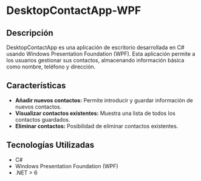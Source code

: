 # DesktopContactApp-WPF

## Descripción
DesktopContactApp es una aplicación de escritorio desarrollada en C# usando Windows Presentation Foundation (WPF). Esta aplicación permite a los usuarios gestionar sus contactos, almacenando información básica como nombre, teléfono y dirección.

## Características
- **Añadir nuevos contactos:** Permite introducir y guardar información de nuevos contactos.
- **Visualizar contactos existentes:** Muestra una lista de todos los contactos guardados.
- **Eliminar contactos:** Posibilidad de eliminar contactos existentes.

## Tecnologías Utilizadas
- C#
- Windows Presentation Foundation (WPF)
- .NET > 6
